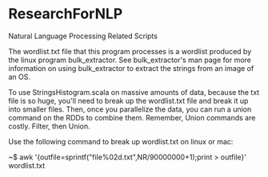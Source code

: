 # ResearchForNLP
Natural Language Processing Related Scripts

The wordlist.txt file that this program processes is a wordlist produced by the linux program bulk_extractor. See bulk_extractor's man page for more information on using bulk_extractor to extract the strings from an image of an OS.

To use StringsHistogram.scala on massive amounts of data, because the txt file is so huge, you'll need to break up the
wordlist.txt file and break it up into smaller files. Then, once you parallelize the data, you can run a union command on the RDDs to combine them. Remember, Union commands are costly. Filter, then Union. 

Use the following command to break up wordlist.txt on linux or mac:

~$ awk '{outfile=sprintf("file%02d.txt",NR/90000000+1);print > outfile}' wordlist.txt
